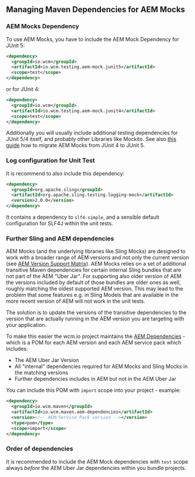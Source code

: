 ## Managing Maven Dependencies for AEM Mocks

### AEM Mocks Dependency

To use AEM Mocks, you have to include the AEM Mock Dependency for JUnit 5:

```xml
<dependency>
  <groupId>io.wcm</groupId>
  <artifactId>io.wcm.testing.aem-mock.junit5</artifactId>
  <scope>test</scope>
</dependency>
```

or for JUnit 4:

```xml
<dependency>
  <groupId>io.wcm</groupId>
  <artifactId>io.wcm.testing.aem-mock.junit4</artifactId>
  <scope>test</scope>
</dependency>
```

Additionally you will usually include additional testing dependencies for JUnit 5/4 itself, and probably other Libraries like Mockito. See also [this guide][migrate-junit4-junit5] how to migrate AEM Mocks from JUnit 4 to JUnit 5.


### Log configuration for Unit Test

It is recommend to also include this dependency:

```xml
<dependency>
  <groupId>org.apache.sling</groupId>
  <artifactId>org.apache.sling.testing.logging-mock</artifactId>
  <version>2.0.0</version>
</dependency>
```

It contains a dependency to `slf4-simple`, and a sensible default configuration for SLF4J within the unit tests.


### Further Sling and AEM dependencies

AEM Mocks (and the underlying libraries like Sling Mocks) are designed to work with a broader range of AEM versions and not only the current version (see [AEM Version Support Matrix][aem-mock-version-support-matrix]). AEM Mocks relies on a set of additional transitive Maven dependencies for certain internal Sling bundles that are not part of the AEM "Uber Jar". For supporting also older version of AEM the versions included by default of those bundles are older ones as well, roughly matching the oldest supported AEM version. This may lead to the problem that some features e.g. in Sling Models that are available in the more recent version of AEM will not work in the unit tests.

The solution is to update the versions of the transitive dependencies to the version that are actually running in the AEM version you are targeting with your application.

To make this easier the wcm.io project maintains the [AEM Dependencies][aem-dependencies] - which is a POM for each AEM version and each AEM service pack which includes:

* The AEM Uber Jar Version
* All "internal" dependencies required for AEM Mocks and Sling Mocks in the matching versions
* Further dependencies includes in AEM but not in the AEM Uber Jar

You can include this POM with `import` scope into your project - example:

```xml
<dependency>
  <groupId>io.wcm.maven</groupId>
  <artifactId>io.wcm.maven.aem-dependencies</artifactId>
  <version><!-- AEM/Service Pack version --></version>
  <type>pom</type>
  <scope>import</scope>
</dependency>

```

### Order of dependencies

It is recommended to include the AEM Mock dependencies with `test` scope always _before_ the AEM Uber Jar dependencies within you bundle projects.


[migrate-junit4-junit5]: https://wcm-io.atlassian.net/wiki/x/AYAmJ
[aem-mock-version-support-matrix]: https://wcm.io/testing/aem-mock/#AEM_Version_Support_Matrix
[aem-dependencies]: https://wcm.io/tooling/maven/aem-dependencies.html
